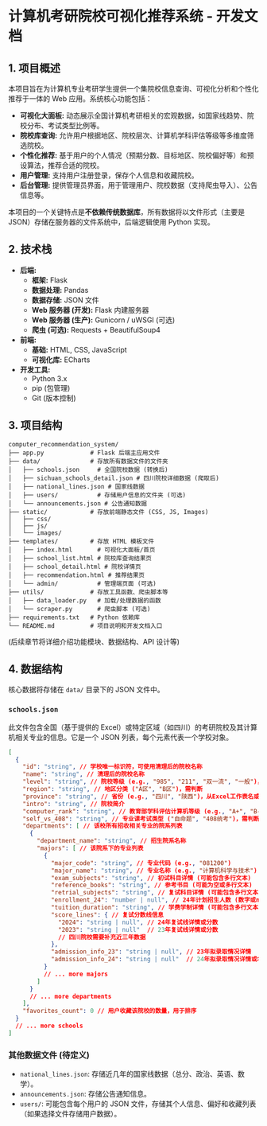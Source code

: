 # 计算机考研院校可视化推荐系统 - 开发文档

## 1. 项目概述

本项目旨在为计算机专业考研学生提供一个集院校信息查询、可视化分析和个性化推荐于一体的 Web 应用。系统核心功能包括：

* **可视化大面板:** 动态展示全国计算机考研相关的宏观数据，如国家线趋势、院校分布、考试类型比例等。
* **院校库查询:** 允许用户根据地区、院校层次、计算机学科评估等级等多维度筛选院校。
* **个性化推荐:** 基于用户的个人情况（预期分数、目标地区、院校偏好等）和预设算法，推荐合适的院校。
* **用户管理:** 支持用户注册登录，保存个人信息和收藏院校。
* **后台管理:** 提供管理员界面，用于管理用户、院校数据（支持爬虫导入）、公告信息等。

本项目的一个关键特点是**不依赖传统数据库**，所有数据将以文件形式（主要是 JSON）存储在服务器的文件系统中，后端逻辑使用 Python 实现。

## 2. 技术栈

* **后端:**
  * **框架:** Flask
  * **数据处理:** Pandas
  * **数据存储:** JSON 文件
  * **Web 服务器 (开发):** Flask 内建服务器
  * **Web 服务器 (生产):** Gunicorn / uWSGI (可选)
  * **爬虫 (可选):** Requests + BeautifulSoup4
* **前端:**
  * **基础:** HTML, CSS, JavaScript
  * **可视化库:** ECharts
* **开发工具:**
  * Python 3.x
  * pip (包管理)
  * Git (版本控制)

## 3. 项目结构

```text
computer_recommendation_system/
├── app.py             # Flask 后端主应用文件
├── data/              # 存放所有数据文件的文件夹
│   ├── schools.json     # 全国院校数据 (转换后)
│   ├── sichuan_schools_detail.json # 四川院校详细数据 (爬取后)
│   ├── national_lines.json # 国家线数据
│   ├── users/           # 存储用户信息的文件夹 (可选)
│   └── announcements.json # 公告通知数据
├── static/            # 存放前端静态文件 (CSS, JS, Images)
│   ├── css/
│   ├── js/
│   └── images/
├── templates/         # 存放 HTML 模板文件
│   ├── index.html       # 可视化大面板/首页
│   ├── school_list.html # 院校库查询结果页
│   ├── school_detail.html # 院校详情页
│   ├── recommendation.html # 推荐结果页
│   └── admin/           # 管理端页面 (可选)
├── utils/             # 存放工具函数、爬虫脚本等
│   ├── data_loader.py   # 加载/处理数据的函数
│   └── scraper.py       # 爬虫脚本 (可选)
├── requirements.txt   # Python 依赖库
└── README.md          # 项目说明和开发文档入口
```

(后续章节将详细介绍功能模块、数据结构、API 设计等)

## 4. 数据结构

核心数据将存储在 `data/` 目录下的 JSON 文件中。

### `schools.json`

此文件包含全国（基于提供的 Excel）或特定区域（如四川）的考研院校及其计算机相关专业的信息。它是一个 JSON 列表，每个元素代表一个学校对象。

```json
[
  {
    "id": "string", // 学校唯一标识符，可使用清理后的院校名称
    "name": "string", // 清理后的院校名称
    "level": "string", // 院校等级 (e.g., "985", "211", "双一流", "一般")，需从Excel提取或映射
    "region": "string", // 地区分类 ("A区", "B区")，需判断
    "province": "string", // 省份 (e.g., "四川", "陕西")，从Excel工作表名或数据中提取
    "intro": "string", // 院校简介
    "computer_rank": "string", // 教育部学科评估计算机等级 (e.g., "A+", "B-", "无")
    "self_vs_408": "string", // 专业课考试类型 ("自命题", "408统考")，需判断
    "departments": [ // 该校所有招收相关专业的院系列表
      {
        "department_name": "string", // 招生院系名称
        "majors": [ // 该院系下的专业列表
          {
            "major_code": "string", // 专业代码 (e.g., "081200")
            "major_name": "string", // 专业名称 (e.g., "计算机科学与技术")
            "exam_subjects": "string", // 初试科目详情 (可能包含多行文本)
            "reference_books": "string", // 参考书目 (可能为空或多行文本)
            "retrial_subjects": "string", // 复试科目详情 (可能包含多行文本)
            "enrollment_24": "number | null", // 24年计划招生人数 (数字或null)
            "tuition_duration": "string", // 学费学制详情 (可能包含多行文本)
            "score_lines": { // 复试分数线信息
              "2024": "string | null", // 24年复试线详情或分数
              "2023": "string | null"  // 23年复试线详情或分数
              // 四川院校需要补充近三年数据
            },
            "admission_info_23": "string | null", // 23年拟录取情况详情
            "admission_info_24": "string | null"  // 24年拟录取情况详情或名单链接
          }
          // ... more majors
        ]
      }
      // ... more departments
    ],
    "favorites_count": 0 // 用户收藏该院校的数量，用于排序
  }
  // ... more schools
]
```

### 其他数据文件 (待定义)

* `national_lines.json`: 存储近几年的国家线数据（总分、政治、英语、数学）。
* `announcements.json`: 存储公告通知信息。
* `users/`: 可能包含每个用户的 JSON 文件，存储其个人信息、偏好和收藏列表（如果选择文件存储用户数据）。
